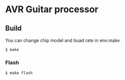 # AVR Guitar processor

## Build

You can change chip model and buad rate in env.make

```
$ make
````

### Flash

```
$ make flash
```
